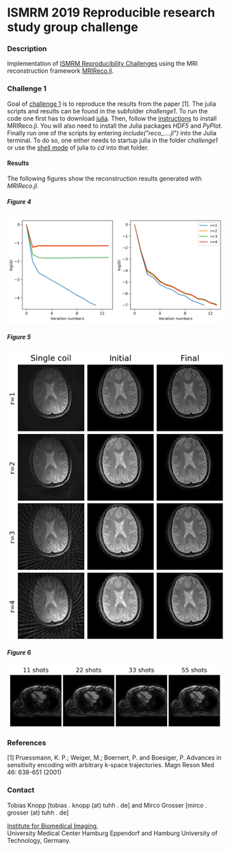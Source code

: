 # ISMRM 2019 Reproducible research study group challenge

### Description

Implementation of [ISMRM Reproducibility Challenges](https://ismrm.github.io/rrsg/) using the MRI reconstruction framework [MRIReco.jl](https://travis-ci.org/github/MagneticResonanceImaging/MRIReco.jl). 

### Challenge 1

Goal of [challenge 1](https://blog.ismrm.org/2019/04/02/ismrm-reproducible-research-study-group-2019-reproduce-a-seminal-paper-initiative/) is to reproduce the results from the paper [1]. The julia scripts and results can be found in the subfolder *challenge1*. To run the code one first has to download [julia](https://julialang.org/downloads/). Then, follow the [instructions](https://magneticresonanceimaging.github.io/MRIReco.jl/latest/#Installation-1) to install MRIReco.jl. You will also need to install the Julia packages *HDF5* and *PyPlot*. Finally run one of the scripts by entering *include("reco_....jl")* into the Julia terminal. To do so, one either needs to startup julia in the folder *challenge1* or use the [shell mode](https://docs.julialang.org/en/v1/stdlib/REPL/#man-shell-mode-1) of julia to *cd* into that folder. 

#### Results
The following figures show the reconstruction results generated with *MRIReco.jl*.

##### Figure 4

![Figure 4](challenge1/Fig4.png?raw=true "Figure 4")

##### Figure 5

![Figure 5](challenge1/Fig5.png?raw=true "Figure 5")

##### Figure 6

![Figure 6](challenge1/Fig6.png?raw=true "Figure 6")

### References

[1] Pruessmann, K. P.; Weiger, M.; Boernert, P. and Boesiger, P. Advances in sensitivity encoding with arbitrary k-space trajectories. Magn Reson Med 46: 638-651 (2001)

### Contact

Tobias Knopp [tobias . knopp (at) tuhh . de] and Mirco Grosser [mirco . grosser (at) tuhh . de]

[Institute for Biomedical Imaging](tuhh.de/ibi),   
University Medical Center Hamburg Eppendorf and Hamburg University of Technology, Germany.


